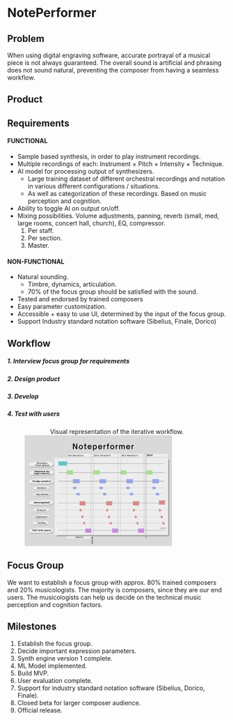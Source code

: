 # **NotePerformer**

## Problem
When using digital engraving software, accurate portrayal of a musical piece is not always guaranteed.
The overall sound is artificial and phrasing does not sound natural, preventing the composer from having a seamless workflow. 

## Product

## Requirements
#### FUNCTIONAL
+ Sample based synthesis, in order to play instrument recordings.
+ Multiple recordings of each: Instrument $\times$ Pitch $\times$  Intensity $\times$ Technique.
+ AI model for processing output of synthesizers.
  - Large training dataset of different orchestral recordings and notation in various different configurations / situations.
  - As well as categorization of these recordings. Based on music perception and cognition.
+ Ability to toggle AI on output on/off.
+ Mixing possibilities. Volume adjustments, panning, reverb (small, med, large rooms, concert hall, church), EQ, compressor.
  1. Per staff.
  2. Per section.
  3. Master.

#### NON-FUNCTIONAL
+ Natural sounding.
  - Timbre, dynamics, articulation.
  - 70% of the focus group should be satisfied with the sound.
+ Tested and endorsed by trained composers
+ Easy parameter customization.
+ Accessible + easy to use UI, determined by the input of the focus group. 
+ Support Industry standard notation software (Sibelius, Finale, Dorico)

## Workflow
##### 1. Interview focus group for requirements
##### 2. Design product
##### 3. Develop
##### 4. Test with users

<figure>
<figcaption align = "center">
Visual representation of the iterative workflow.
</figcaption>
<img src="pictures/gantt.png"
<style width="80%">
</figure>

## Focus Group
We want to establish a focus group with approx. 80% trained composers and 20% musicologists.
The majority is composers, since they are our end users.
The musicologists can help us decide on the technical music perception and cognition factors.

## Milestones
1. Establish the focus group.
2. Decide important expression parameters.
3. Synth engine version 1 complete.
4. ML Model implemented. 
5. Build MVP.
6. User evaluation complete.
7. Support for industry standard notation software (Sibelius, Dorico, Finale).
8. Closed beta for larger composer audience.
9. Official release.


